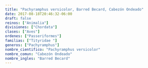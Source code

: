```yaml
---
title: "Pachyramphus versicolor, Barred Becard, Cabezón Ondeado"
date: 2017-08-18T20:46:32-06:00
draft: false
reinos: ["Animalia"]
divisiones: ["Chordata"]
clases: ["Aves"]
ordenes: ["Passeriformes"]
familias: ["Tityridae "]
generos: ["Pachyramphus"]
nombre_cientifico: "Pachyramphus versicolor"
nombre_comun: "Cabezón Ondeado"
nombre_ingles: "Barred Becard"
---
```

